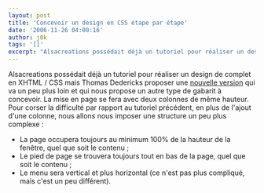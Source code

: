 ```yaml
---
layout: post
title: 'Concevoir un design en CSS étape par étape'
date: '2006-11-26 04:00:16'
author: j0k
tags: '[]'
excerpt: "Alsacreations possédait déjà un tutoriel pour réaliser un design de complet en XHTML / CSS mais Thomas Dedericks proposer une [nouvelle version](http://blog.alsacreations.com/2006/11/08/301-nouveau-tutoriel-pour-la-conception-dun-design-en-css) qui va un peu plus loin et qui nous propose un autre type de gabarit à concevoir.     \nLa mise en page se fera      …"
---
```


Alsacreations possédait déjà un tutoriel pour réaliser un design de complet en XHTML / CSS mais Thomas Dedericks proposer une [nouvelle version](http://blog.alsacreations.com/2006/11/08/301-nouveau-tutoriel-pour-la-conception-dun-design-en-css) qui va un peu plus loin et qui nous propose un autre type de gabarit à concevoir.
La mise en page se fera avec deux colonnes de même hauteur. Pour corser la difficulté par rapport au tutoriel précédent, en plus de l'ajout d'une colonne, nous allons nous imposer une structure un peu plus complexe :

* La page occupera toujours au minimum 100% de la hauteur de la fenêtre, quel que soit le contenu ;
* Le pied de page se trouvera toujours tout en bas de la page, quel que soit le contenu ;
* Le menu sera vertical et plus horizontal (ce n'est pas plus compliqué, mais c'est un peu différent).
